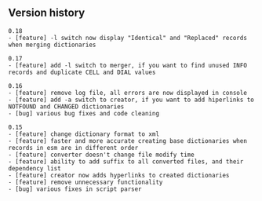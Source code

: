 ## Version history

    0.18
    - [feature] -l switch now display "Identical" and "Replaced" records when merging dictionaries

    0.17
    - [feature] add -l switch to merger, if you want to find unused INFO records and duplicate CELL and DIAL values

    0.16
    - [feature] remove log file, all errors are now displayed in console
    - [feature] add -a switch to creator, if you want to add hiperlinks to NOTFOUND and CHANGED dictionaries
    - [bug] various bug fixes and code cleaning

    0.15
    - [feature] change dictionary format to xml
    - [feature] faster and more accurate creating base dictionaries when records in esm are in different order
    - [feature] converter doesn't change file modify time
    - [feature] ability to add suffix to all converted files, and their dependency list
    - [feature] creator now adds hyperlinks to created dictionaries
    - [feature] remove unnecessary functionality
    - [bug] various fixes in script parser
